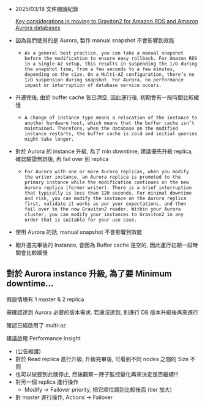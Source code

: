 - 2025/03/18 文件閱讀紀錄

  [Key considerations in moving to Graviton2 for Amazon RDS and Amazon Aurora databases](https://aws.amazon.com/blogs/database/key-considerations-in-moving-to-graviton2-for-amazon-rds-and-amazon-aurora-databases/)

- 因為我們使用的是 Aurora, 製作 manual snapshot 不會影響到效能
  - `As a general best practice, you can take a manual snapshot before the modification to ensure easy rollback. For Amazon RDS in a Single-AZ setup, this results in suspending the I/O during the snapshot time, from a few seconds to a few minutes, depending on the size. On a Multi-AZ configuration, there’s no I/O suspension during snapshot. For Aurora, no performance impact or interruption of database service occurs.`
- 升遷完後, 由於 buffer cache 皆已清空, 因此運行後, 初期會有一段時間比較緩慢
  - `A change of instance type means a relocation of the instance to another hardware host, which means that the buffer cache isn’t maintained. Therefore, when the database on the modified instance restarts, the buffer cache is cold and initial queries might take longer.`
- 對於 Aurora 的 instance 升級, 為了 min downtime, 建議優先升級 replica, 確認驗證無誤後, 再 fail over 到 replica

  - `For Aurora with one or more Aurora replicas, when you modify the writer instance, an Aurora replica is promoted to the primary instance while the modification continues on the new Aurora replica (former writer). There is a brief interruption that typically is less than 120 seconds. For minimal downtime and risk, you can modify the instance on the Aurora replica first, validate it works as per your expectations, and then fail over to the now Graviton2 reader. Within your Aurora cluster, you can modify your instances to Graviton2 in any order that is suitable for your use case.`

- 使用 Aurora 的話, manual snapshot 不會影響到效能
- 剛升遷完畢後的 Instance, 會因為 Buffer cache 是空的, 因此運行初期一段時間會比較緩慢

## 對於 Aurora instance 升級, 為了要 Minimum downtime...

假設情境有 1 master & 2 replica

需確認達到 Aurora 必要的版本需求. 若還沒達到, 則進行 DB 版本升級後再來進行

確認已經啟用了 multi-az

建議啟用 Performance Insight

- (公告維護)
- 對於 Read replica 進行升級, 升級完畢後, 可看到不同 nodes 之間的 Size 不同
- 也可以做要到此就停止, 然後觀察一陣子監控變化再來決定是否繼續!!!
- 對另一個 replica 進行操作
  - Modify -> Failover priority, 把它順位調到比較後面 (tier 加大)
- 對 master 進行操作, Actions -> Failover
